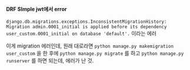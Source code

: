 #### DRF SImple jwt에서 error

`django.db.migrations.exceptions.InconsistentMigrationHistory: Migration admin.0001_initial is applied before its dependency user_custom.0001_initial on database 'default'.` 이라는 에러

이게 migration 에러인데, 원래 대로라면 `python manage.py makemigration user_custom` 을 한 후에 `python manage.py migrate` 를 하고 `python manage.py runserver` 를 하면 되는데, 에러가 난 것.


